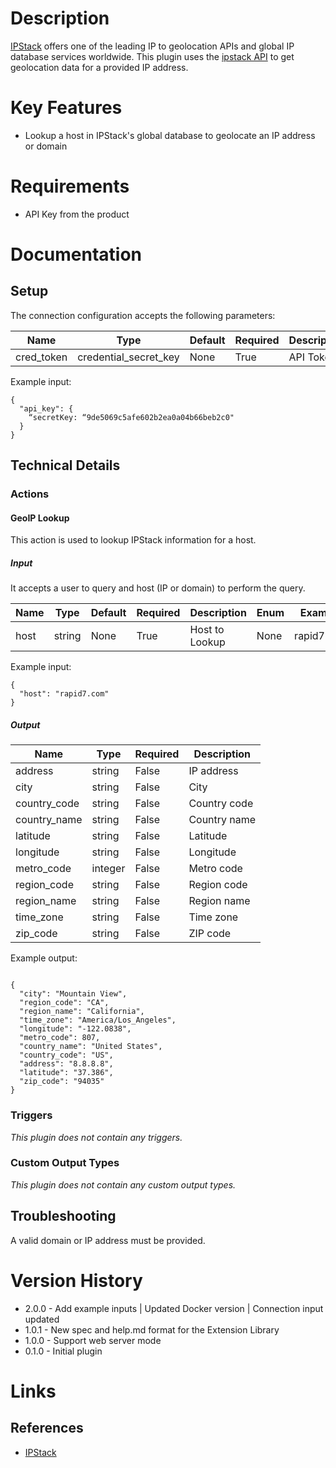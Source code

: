 # Description

[IPStack](https://ipstack.com) offers one of the leading IP to geolocation APIs and global IP database services worldwide. This plugin uses the [ipstack API](https://ipstack.com/documentation) to get geolocation data for a provided IP address.


# Key Features

* Lookup a host in IPStack's global database to geolocate an IP address or domain

# Requirements

* API Key from the product

# Documentation

## Setup

The connection configuration accepts the following parameters:

|Name|Type|Default|Required|Description|Enum|Example|
|----|----|-------|--------|-----------|----|-------|
|cred_token|credential_secret_key|None|True|API Token|None|9de5069c5afe602b2ea0a04b66beb2c0|

Example input:

```
{
  "api_key": {
    “secretKey: “9de5069c5afe602b2ea0a04b66beb2c0"
  }
}

```

## Technical Details

### Actions

#### GeoIP Lookup

This action is used to lookup IPStack information for a host.

##### Input

It accepts a user to query and host (IP or domain) to perform the query.

|Name|Type|Default|Required|Description|Enum|Example|
|----|----|-------|--------|-----------|----|-------|
|host|string|None|True|Host to Lookup|None|rapid7.com|

Example input:

```
{
  "host": "rapid7.com"
}
```

##### Output

|Name|Type|Required|Description|
|----|----|--------|-----------|
|address|string|False|IP address|
|city|string|False|City|
|country_code|string|False|Country code|
|country_name|string|False|Country name|
|latitude|string|False|Latitude|
|longitude|string|False|Longitude|
|metro_code|integer|False|Metro code|
|region_code|string|False|Region code|
|region_name|string|False|Region name|
|time_zone|string|False|Time zone|
|zip_code|string|False|ZIP code|

Example output:

```

{
  "city": "Mountain View",
  "region_code": "CA",
  "region_name": "California",
  "time_zone": "America/Los_Angeles",
  "longitude": "-122.0838",
  "metro_code": 807,
  "country_name": "United States",
  "country_code": "US",
  "address": "8.8.8.8",
  "latitude": "37.386",
  "zip_code": "94035"
}

```

### Triggers

_This plugin does not contain any triggers._

### Custom Output Types

_This plugin does not contain any custom output types._

## Troubleshooting

A valid domain or IP address must be provided.

# Version History

* 2.0.0 - Add example inputs | Updated Docker version | Connection input updated
* 1.0.1 - New spec and help.md format for the Extension Library
* 1.0.0 - Support web server mode
* 0.1.0 - Initial plugin

# Links

## References

* [IPStack](https://ipstack.com)

